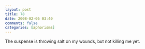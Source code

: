 ```yaml
---
layout: post
title: 78
date: 2008-02-05 03:40
comments: false
categories: [aphorisms]
---
```


The suspense is throwing salt on my wounds, but not killing me yet.
